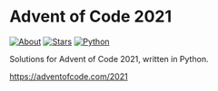 Advent of Code 2021
===================

[![About](https://img.shields.io/badge/Advent%20of%20Code%20🎄-2021-brightgreen)](https://adventofcode.com/2021/)
[![Stars](https://img.shields.io/badge/stars%20⭐-23-yellow)](https://adventofcode.com/2021/stats)
[![Python](https://img.shields.io/badge/python-3670A0?logo=python&logoColor=ffdd54)](https://www.python.org)

Solutions for Advent of Code 2021, written in Python.

https://adventofcode.com/2021

